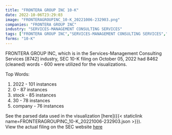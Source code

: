 ```yaml
---
title: "FRONTERA GROUP INC 10-K"
date: 2022-10-06T23:29:03
image: "FRONTERAGROUPINC_10-K_20221006-232903.png"
companies: "FRONTERA GROUP INC"
industry: "SERVICES-MANAGEMENT CONSULTING SERVICES"
tags: ["FRONTERA GROUP INC","SERVICES-MANAGEMENT CONSULTING SERVICES","10-05-2022","10-K"]
forms: "10-K"
---
```

FRONTERA GROUP INC, which is in the Services-Management Consulting Services [8742] industry, SEC 10-K filing on October 05, 2022 had 8462 (cleaned) words - 600 were utilized for the visualizations.

Top Words:
1. 2022 - 101 instances
2. 0 - 87 instances
3. stock - 85 instances
4. 30 - 78 instances
5. company - 76 instances


See the parsed data used in the visualization [here]({{< staticlink name=FRONTERAGROUPINC_10-K_20221006-232903.json >}}).  
View the actual filing on the SEC website [here](https://www.sec.gov/Archives/edgar/data/1602813/0001549727-22-000089.txt)